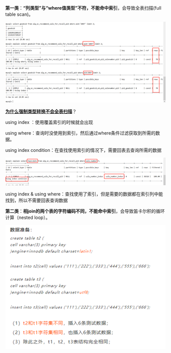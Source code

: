 **第一类**：**“列类型”与“where值类型”不符，不能命中索引**，会导致全表扫描(full table scan)。

![s](..\typora-user-images\image-20210713193424156.png)

**<u>为什么强制类型转换不会全表扫描</u>**？



using index ：使用覆盖索引的时候就会出现

using where：查询时没使用到索引，然后通过where条件过滤获取到所需的数据。

using index condition：在查找使用索引的情况下，需要回表去查询所需的数据

![image-20210717160206862](..\typora-user-images\image-20210717160206862.png)

using index & using where：查找使用了索引，但是需要的数据都在索引列中能找到，所以不需要回表查询数据





**第二类**：**相join的两个表的字符编码不同，不能命中索引**，会导致笛卡尔积的循环计算（nested loop）。

![image-20210713193805414](..\typora-user-images\image-20210713193805414.png)

